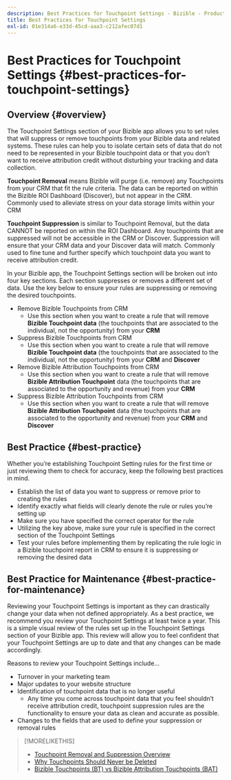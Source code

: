 ```yaml
---
description: Best Practices for Touchpoint Settings - Bizible - Product Documentation
title: Best Practices for Touchpoint Settings
exl-id: 01e314a6-e33d-45cd-aaa3-c212afec07d1
---
```

# Best Practices for Touchpoint Settings {#best-practices-for-touchpoint-settings}

## Overview {#overview}

The Touchpoint Settings section of your Bizible app allows you to set rules that will suppress or remove touchpoints from your Bizible data and related systems. These rules can help you to isolate certain sets of data that do not need to be represented in your Bizible touchpoint data or that you don’t want to receive attribution credit without disturbing your tracking and data collection.

   **Touchpoint Removal** means Bizible will purge (i.e. remove) any Touchpoints from your CRM that fit the rule criteria. The data can be reported on within the Bizible ROI Dashboard (Discover), but not appear in the CRM. Commonly used to alleviate stress on your data storage limits within your CRM

   **Touchpoint Suppression** is similar to Touchpoint Removal, but the data CANNOT be reported on within the ROI Dashboard. Any touchpoints that are suppressed will not be accessible in the CRM or Discover. Suppression will ensure that your CRM data and your Discover data will match. Commonly used to fine tune and further specify which touchpoint data you want to receive attribution credit.

In your Bizible app, the Touchpoint Settings section will be broken out into four key sections. Each section suppresses or removes a different set of data. Use the key below to ensure your rules are suppressing or removing the desired touchpoints.

* Remove Bizible Touchpoints from CRM
  * Use this section when you want to create a rule that will remove **Bizible Touchpoint data** (the touchpoints that are associated to the individual, not the opportunity) from your **CRM**
* Suppress Bizible Touchpoints from CRM
  * Use this section when you want to create a rule that will remove **Bizible Touchpoint data** (the touchpoints that are associated to the individual, not the opportunity) from your **CRM** and **Discover**
* Remove Bizible Attribution Touchpoints from CRM
  * Use this section when you want to create a rule that will remove **Bizible Attribution Touchpoint** data (the touchpoints that are associated to the opportunity and revenue) from your **CRM**
* Suppress Bizible Attribution Touchpoints from CRM
  * Use this section when you want to create a rule that will remove **Bizible Attribution Touchpoint** data (the touchpoints that are associated to the opportunity and revenue) from your **CRM** and **Discover**

## Best Practice {#best-practice}

Whether you’re establishing Touchpoint Setting rules for the first time or just reviewing them to check for accuracy, keep the following best practices in mind.

* Establish the list of data you want to suppress or remove prior to creating the rules
* Identify exactly what fields will clearly denote the rule or rules you’re setting up
* Make sure you have specified the correct operator for the rule
* Utilizing the key above, make sure your rule is specified in the correct section of the Touchpoint Settings
* Test your rules before implementing them by replicating the rule logic in a Bizible touchpoint report in CRM to ensure it is suppressing or removing the desired data

## Best Practice for Maintenance {#best-practice-for-maintenance}

Reviewing your Touchpoint Settings is important as they can drastically change your data when not defined appropriately. As a best practice, we recommend you review your Touchpoint Settings at least twice a year. This is a simple visual review of the rules set up in the Touchpoint Settings section of your Bizible app. This review will allow you to feel confident that your Touchpoint Settings are up to date and that any changes can be made accordingly.

Reasons to review your Touchpoint Settings include...

* Turnover in your marketing team
* Major updates to your website structure
* Identification of touchpoint data that is no longer useful
  * Any time you come across touchpoint data that you feel shouldn’t receive attribution credit, touchpoint suppression rules are the functionality to ensure your data as clean and accurate as possible.
* Changes to the fields that are used to define your suppression or removal rules

>[!MORELIKETHIS]
>
>* [Touchpoint Removal and Suppression Overview](/help/advanced-marketo-measure-features/touchpoint-settings/touchpoint-removal-and-touchpoint-suppression.md)
>* [Why Touchpoints Should Never be Deleted](/help/advanced-marketo-measure-features/touchpoint-settings/why-you-should-never-delete-touchpoints.md)
>* [Bizible Touchpoints (BT) vs Bizible Attribution Touchpoints (BAT)](/help/configuration-and-setup/getting-started-with-marketo-measure/difference-between-marketo-measure-touchpoints-and-marketo-measure-attribution-touchpoints.md)
